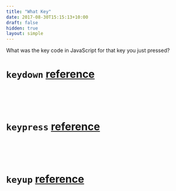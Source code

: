 ```yaml
---
title: "What Key"
date: 2017-08-30T15:15:13+10:00
draft: false
hidden: true
layout: simple
---
```


What was the key code in JavaScript for that key you just pressed?

<style>
.key {
    font-size: 40px;
    height: 50px;
    text-shadow: #CCC 2px 2px 2px;
}
</style>

# `keydown` [reference](https://developer.mozilla.org/en-US/docs/Web/Events/keydown)

<div id="kc-keydown" class="key"></div>

# `keypress` [reference](https://developer.mozilla.org/en-US/docs/Web/Events/keypress)

<div id="kc-keypress" class="key"></div>

# `keyup` [reference](https://developer.mozilla.org/en-US/docs/Web/Events/keyup)

<div id="kc-keyup" class="key"></div>

<script>
(() => {
    'use strict';

    const keypress = document.getElementById('kc-keypress');
    const keydown = document.getElementById('kc-keydown');
    const keyup = document.getElementById('kc-keyup');

    let handler = (el, x) => (e) => {
        console.log(x);
        el.innerHTML = e.keyCode === 0 ? e.which : e.keyCode;
    };

    document.addEventListener('keypress', handler(keypress, 'keypress'));
    document.addEventListener('keydown', handler(keydown, 'keydown'));
    document.addEventListener('keyup', handler(keyup, 'keyup'));
})();
</script>